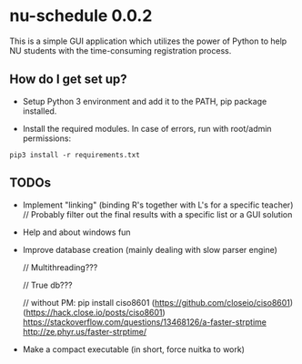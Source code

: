 # nu-schedule 0.0.2 #

This is a simple GUI application which utilizes the power of Python to help NU students with the time-consuming registration process.

## How do I get set up? ##

* Setup Python 3 environment and add it to the PATH, pip package installed.

* Install the required modules. In case of errors, run with root/admin permissions:
```
pip3 install -r requirements.txt
```

## TODOs ##

* Implement "linking" (binding R's together with L's for a specific teacher) 
	// Probably filter out the final results with a specific list or a GUI solution
* Help and about windows fun
* Improve database creation (mainly dealing with slow parser engine)
	
	// Multithreading???
	
	// True db???
	
	// without PM: pip install ciso8601 (https://github.com/closeio/ciso8601) (https://hack.close.io/posts/ciso8601) https://stackoverflow.com/questions/13468126/a-faster-strptime http://ze.phyr.us/faster-strptime/
	 
* Make a compact executable (in short, force nuitka to work)
